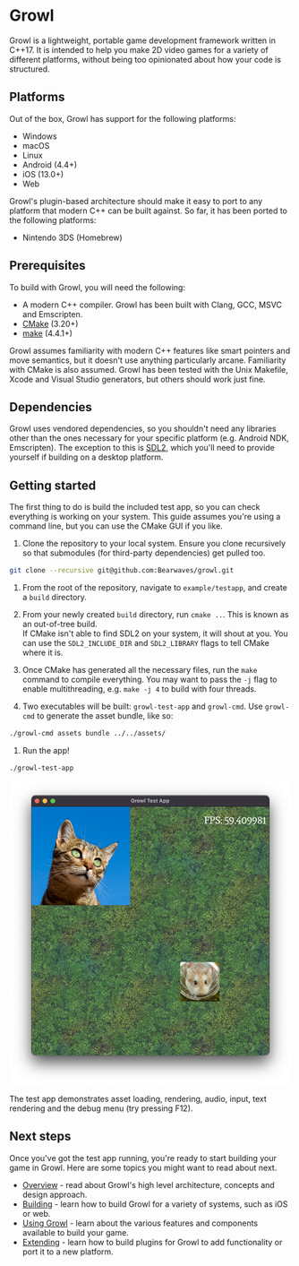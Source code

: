 # Growl

Growl is a lightweight, portable game development framework written in C++17.
It is intended to help you make 2D video games for a variety of different
platforms, without being too opinionated about how your code is structured.

## Platforms

Out of the box, Growl has support for the following platforms:

- Windows
- macOS
- Linux
- Android (4.4+)
- iOS (13.0+)
- Web

Growl's plugin-based architecture should make it easy to port to any platform
that modern C++ can be built against. So far, it has been ported to the
following platforms:

- Nintendo 3DS (Homebrew)

## Prerequisites

To build with Growl, you will need the following:

- A modern C++ compiler. Growl has been built with Clang, GCC, MSVC and
Emscripten.
- [CMake](https://formulae.brew.sh/formula/cmake) (3.20+)
- [make](https://formulae.brew.sh/formula/make) (4.4.1+)

Growl assumes familiarity with modern C++ features like smart pointers and  move
semantics, but it doesn't use anything particularly arcane. Familiarity with
CMake is also assumed. Growl has been tested with the Unix Makefile, Xcode and
Visual Studio generators, but others should work just fine.

## Dependencies

Growl uses vendored dependencies, so you shouldn't need any libraries other
than the ones necessary for your specific platform (e.g. Android NDK,
Emscripten). The exception to this is [SDL2](
https://www.libsdl.org/
), which you'll need to provide yourself if building on a desktop platform.

## Getting started

The first thing to do is build the included test app, so you can check
everything is working on your system. This guide assumes you're using a command
line, but you can use the CMake GUI if you like.

1. Clone the repository to your local system. Ensure you clone recursively so
that submodules (for third-party dependencies) get pulled too.
```bash
git clone --recursive git@github.com:Bearwaves/growl.git
```

1. From the root of the repository, navigate to `example/testapp`, and create
a `build` directory.

1. From your newly created `build` directory, run `cmake ..`. This is known as
an out-of-tree build.  
If CMake isn't able to find SDL2 on your system, it will shout at you. You
can use the `SDL2_INCLUDE_DIR` and `SDL2_LIBRARY` flags to tell CMake where it
is.

1. Once CMake has generated all the necessary files, run the `make` command to
compile everything. You may want to pass the `-j` flag to enable multithreading,
e.g. `make -j 4` to build with four threads.

1. Two executables will be built: `growl-test-app` and `growl-cmd`. Use
`growl-cmd` to generate the asset bundle, like so:
```bash
./growl-cmd assets bundle ../../assets/
```

1. Run the app!
```bash
./growl-test-app
```
![testapp](_media/testapp.png)

The test app demonstrates asset loading, rendering, audio, input, text
rendering and the debug menu (try pressing F12).

## Next steps 

Once you've got the test app running, you're ready to start building your game
in Growl. Here are some topics you might want to read about next.

- [Overview](/overview) - read about Growl's high level architecture, concepts
and design approach.
- [Building](/building) - learn how to build Growl for a variety of systems,
such as iOS or web.
- [Using Growl](/using) - learn about the various features and components
available to build your game.
- [Extending](/extending) - learn how to build plugins for Growl to add
functionality or port it to a new platform.
